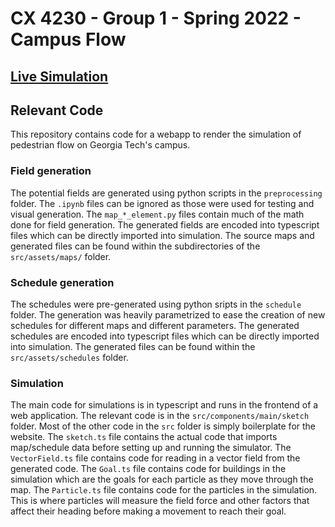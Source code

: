 # CX 4230 - Group 1 - Spring 2022 - Campus Flow
## [Live Simulation](https://github.gatech.edu/pages/cx4230-sp22-group1/campus-flow/)
## Relevant Code
This repository contains code for a webapp to render the simulation of pedestrian flow on Georgia Tech's campus.
### Field generation
The potential fields are generated using python scripts in the `preprocessing` folder. The `.ipynb` files can be ignored as those were used for testing and visual generation. The `map_*_element.py` files contain much of the math done for field generation.
The generated fields are encoded into typescript files which can be directly imported into simulation. The source maps and generated files can be found within the subdirectories of the `src/assets/maps/` folder.
### Schedule generation
The schedules were pre-generated using python sripts in the `schedule` folder. The generation was heavily parametrized to ease the creation of new schedules for different maps and different parameters.
The generated schedules are encoded into typescript files which can be directly imported into simulation. The generated files can be found within the `src/assets/schedules` folder.
### Simulation
The main code for simulations is in typescript and runs in the frontend of a web application. The relevant code is in the `src/components/main/sketch` folder. Most of the other code in the `src` folder is simply boilerplate for the website.
The `sketch.ts` file contains the actual code that imports map/schedule data before setting up and running the simulator.
The `VectorField.ts` file contains code for reading in a vector field from the generated code.
The `Goal.ts` file contains code for buildings in the simulation which are the goals for each particle as they move through the map.
The `Particle.ts` file contains code for the particles in the simulation. This is where particles will measure the field force and other factors that affect their heading before making a movement to reach their goal.